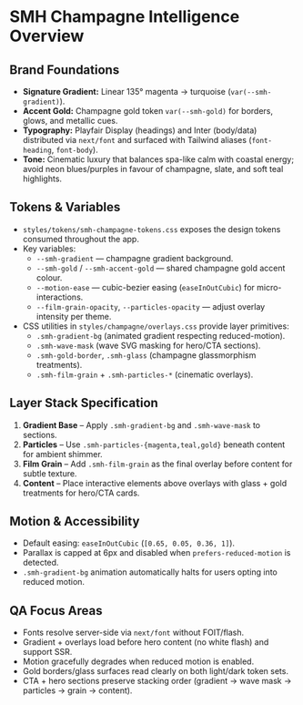 # SMH Champagne Intelligence Overview

## Brand Foundations
- **Signature Gradient:** Linear 135° magenta → turquoise (`var(--smh-gradient)`).
- **Accent Gold:** Champagne gold token `var(--smh-gold)` for borders, glows, and metallic cues.
- **Typography:** Playfair Display (headings) and Inter (body/data) distributed via `next/font` and surfaced with Tailwind aliases (`font-heading`, `font-body`).
- **Tone:** Cinematic luxury that balances spa-like calm with coastal energy; avoid neon blues/purples in favour of champagne, slate, and soft teal highlights.

## Tokens & Variables
- `styles/tokens/smh-champagne-tokens.css` exposes the design tokens consumed throughout the app.
- Key variables:
  - `--smh-gradient` — champagne gradient background.
  - `--smh-gold` / `--smh-accent-gold` — shared champagne gold accent colour.
  - `--motion-ease` — cubic-bezier easing (`easeInOutCubic`) for micro-interactions.
  - `--film-grain-opacity`, `--particles-opacity` — adjust overlay intensity per theme.
- CSS utilities in `styles/champagne/overlays.css` provide layer primitives:
  - `.smh-gradient-bg` (animated gradient respecting reduced-motion).
  - `.smh-wave-mask` (wave SVG masking for hero/CTA sections).
  - `.smh-gold-border`, `.smh-glass` (champagne glassmorphism treatments).
  - `.smh-film-grain` + `.smh-particles-*` (cinematic overlays).

## Layer Stack Specification
1. **Gradient Base** – Apply `.smh-gradient-bg` and `.smh-wave-mask` to sections.
2. **Particles** – Use `.smh-particles-{magenta,teal,gold}` beneath content for ambient shimmer.
3. **Film Grain** – Add `.smh-film-grain` as the final overlay before content for subtle texture.
4. **Content** – Place interactive elements above overlays with glass + gold treatments for hero/CTA cards.

## Motion & Accessibility
- Default easing: `easeInOutCubic` (`[0.65, 0.05, 0.36, 1]`).
- Parallax is capped at 6px and disabled when `prefers-reduced-motion` is detected.
- `.smh-gradient-bg` animation automatically halts for users opting into reduced motion.

## QA Focus Areas
- Fonts resolve server-side via `next/font` without FOIT/flash.
- Gradient + overlays load before hero content (no white flash) and support SSR.
- Motion gracefully degrades when reduced motion is enabled.
- Gold borders/glass surfaces read clearly on both light/dark token sets.
- CTA + hero sections preserve stacking order (gradient → wave mask → particles → grain → content).
